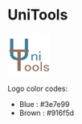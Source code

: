 # UniTools

<img height="84" width="84" src="https://github.com/fatherboard/UniTools/blob/master/Logos/UniTools/UniTools.png"/>


Logo color codes: 

* Blue  : #3e7e99
* Brown : #916f5d
